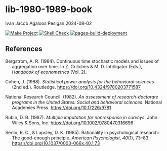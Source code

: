 lib-1980-1989-book
================
Ivan Jacob Agaloos Pesigan
2024-08-02

<!-- README.md is generated from .setup/readme/README.Rmd. Please edit that file -->
<!-- badges: start -->

[![Make
Project](https://github.com/ijapesigan/lib-1980-1989-book/actions/workflows/make.yml/badge.svg)](https://github.com/ijapesigan/lib-1980-1989-book/actions/workflows/make.yml)
[![Shell
Check](https://github.com/ijapesigan/lib-1980-1989-book/actions/workflows/shellcheck.yml/badge.svg)](https://github.com/ijapesigan/lib-1980-1989-book/actions/workflows/shellcheck.yml)
[![pages-build-deployment](https://github.com/ijapesigan/lib-1980-1989-book/actions/workflows/pages/pages-build-deployment/badge.svg)](https://github.com/ijapesigan/lib-1980-1989-book/actions/workflows/pages/pages-build-deployment)
<!-- badges: end -->

## References

<div id="refs" class="references csl-bib-body hanging-indent"
entry-spacing="0" line-spacing="2">

<div id="ref-Bergstrom-1984" class="csl-entry">

Bergstrom, A. R. (1984). Continuous time stochastic models and issues of
aggregation over time. In Z. Griliches & M. D. Intriligator (Eds.),
*Handbook of econometrics* (Vol. 2).

</div>

<div id="ref-Cohen-1988" class="csl-entry">

Cohen, J. (1988). *Statistical power analysis for the behavioral
sciences* (2nd ed.). Routledge. <https://doi.org/10.4324/9780203771587>

</div>

<div id="ref-NationalResearchCouncil-1982" class="csl-entry">

National Research Council. (1982). *An assessment of research-doctorate
programs in the United States: Social and behavioral sciences*. National
Academies Press. <https://doi.org/10.17226/9781>

</div>

<div id="ref-Rubin-1987" class="csl-entry">

Rubin, D. B. (1987). *Multiple imputation for nonresponse in surveys*.
John Wiley & Sons, Inc. <https://doi.org/10.1002/9780470316696>

</div>

<div id="ref-Serlin-Lapsley-1985" class="csl-entry">

Serlin, R. C., & Lapsley, D. K. (1985). Rationality in psychological
research: The good-enough principle. *American Psychologist*, *40*(1),
73–83. <https://doi.org/10.1037/0003-066x.40.1.73>

</div>

</div>
